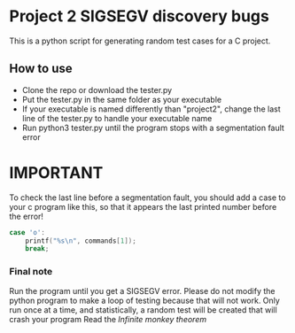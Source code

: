 # Project 2 SIGSEGV discovery bugs
 
This is a python script for generating random test cases for a C project.

## How to use
- Clone the repo or download the tester.py
- Put the tester.py in the same folder as your executable
- If your executable is named differently than "project2", change the last line of the tester.py to handle your executable name
- Run python3 tester.py until the program stops with a segmentation fault error

# IMPORTANT
To check the last line before a segmentation fault, you should add a case to your c program like this, so that it appears the last printed number before the error!
```c
case 'o':
    printf("%s\n", commands[1]);
    break;
```


### Final note
Run the program until you get a SIGSEGV error. Please do not modify the python program to make a loop of testing because that will not work.
Only run once at a time, and statistically, a random test will be created that will crash your program
Read the *Infinite monkey theorem*
